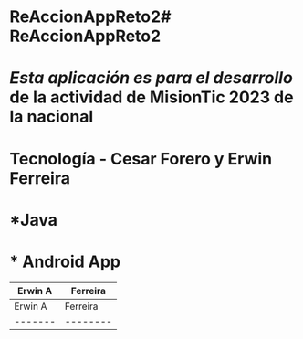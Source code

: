 # ReAccionAppReto2# ReAccionAppReto2
# *Esta aplicación es para el desarrollo* de la actividad de **MisionTic** 2023 de la nacional
# Tecnología - Cesar Forero y Erwin Ferreira
# *Java
# * Android App

| Erwin A | Ferreira |
| ------- | -------- |
| Erwin A | Ferreira |
| ------- | -------- |
